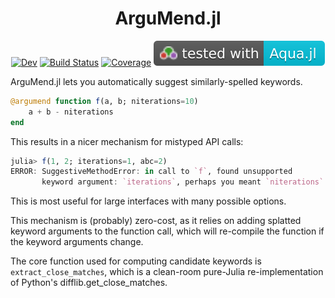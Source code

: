 <div align="center">

# ArguMend.jl

[![Dev](https://img.shields.io/badge/docs-dev-blue.svg)](https://astroautomata.com/ArguMend.jl/dev/)
[![Build Status](https://github.com/MilesCranmer/ArguMend.jl/actions/workflows/CI.yml/badge.svg?branch=master)](https://github.com/MilesCranmer/ArguMend.jl/actions/workflows/CI.yml?query=branch%3Amaster)
[![Coverage](https://coveralls.io/repos/github/MilesCranmer/ArguMend.jl/badge.svg?branch=master)](https://coveralls.io/github/MilesCranmer/ArguMend.jl?branch=master)
[![Aqua QA](https://raw.githubusercontent.com/JuliaTesting/Aqua.jl/master/badge.svg)](https://github.com/JuliaTesting/Aqua.jl)

</div>
  
ArguMend.jl lets you automatically suggest similarly-spelled keywords.

```julia
@argumend function f(a, b; niterations=10)
    a + b - niterations
end
```

This results in a nicer mechanism for mistyped API calls:

```julia
julia> f(1, 2; iterations=1, abc=2)
ERROR: SuggestiveMethodError: in call to `f`, found unsupported
       keyword argument: `iterations`, perhaps you meant `niterations`
```

This is most useful for large interfaces with many possible options.

This mechanism is (probably) zero-cost, as it relies on adding splatted
keyword arguments to the function call, which will re-compile the function
if the keyword arguments change.

The core function used for computing candidate keywords is `extract_close_matches`,
which is a clean-room pure-Julia re-implementation of Python's
difflib.get_close_matches.
